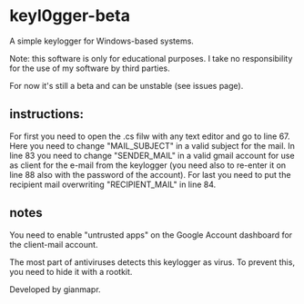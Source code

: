 # keyl0gger-beta
A simple keylogger for Windows-based systems.

Note: this software is only for educational purposes. I take no responsibility for the use of my software by third parties.

For now it's still a beta and can be unstable (see issues page).

## instructions:
For first you need to open the .cs filw with any text editor and go to line 67. Here you need to change "MAIL_SUBJECT" in a valid subject for the mail. In line 83 you need to change "SENDER_MAIL" in a valid gmail account for use as client for the e-mail from the keylogger (you need also to re-enter it on line 88 also with the password of the account). For last you need to put the recipient mail overwriting "RECIPIENT_MAIL" in line 84.

## notes
You need to enable "untrusted apps" on the Google Account dashboard for the client-mail account.

The most part of antiviruses detects this keylogger as virus. To prevent this, you need to hide it with a rootkit.


Developed by gianmapr.
